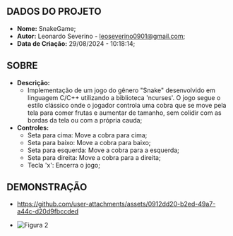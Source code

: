 ## DADOS DO PROJETO
- **Nome:** SnakeGame; 
- **Autor:** Leonardo Severino - leoseverino0901@gmail.com;
- **Data de Criação:** 29/08/2024 - 10:18:14;
 
## SOBRE
- **Descrição:**
  - Implementação de um jogo do gênero "Snake" desenvolvido em linguagem C/C++ utilizando a biblioteca 'ncurses'. O jogo segue o estilo clássico onde o jogador controla uma cobra que se move pela tela para comer frutas e aumentar de tamanho, sem colidir com as bordas da tela ou com a própria cauda;
- **Controles:**
  - Seta para cima: Move a cobra para cima;
  - Seta para baixo: Move a cobra para baixo;
  - Seta para esquerda: Move a cobra para a esquerda;
  - Seta para direita: Move a cobra para a direita;
  - Tecla 'x': Encerra o jogo;
    
## DEMONSTRAÇÃO
- https://github.com/user-attachments/assets/0912dd20-b2ed-49a7-a44c-d20d9fbccded

- ![Figura 2](https://github.com/SEVERINO-0901/SNAKE_GAME-Cpp/blob/main/Screenshots/Captura%20de%20tela%20de%202024-09-09%2018-57-17.png)
